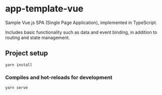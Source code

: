 # app-template-vue
Sample Vue.js SPA (Single Page Application), implemented in TypeScript.

Includes basic functionality such as data and event binding, in addition to routing and state management.

## Project setup
```
yarn install
```

### Compiles and hot-reloads for development
```
yarn serve
```
